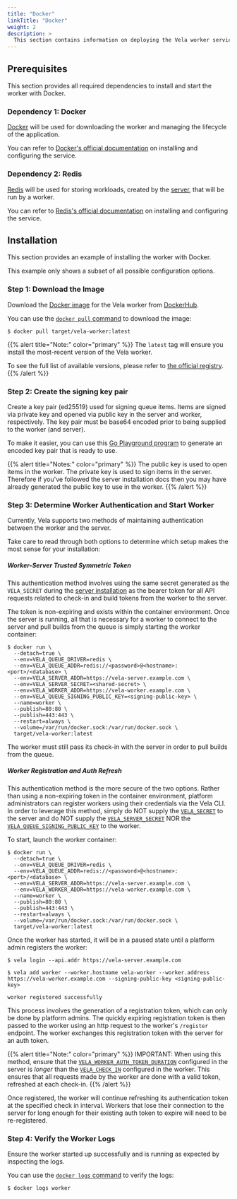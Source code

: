 ```yaml
---
title: "Docker"
linkTitle: "Docker"
weight: 2
description: >
  This section contains information on deploying the Vela worker service with Docker.
---
```


## Prerequisites

This section provides all required dependencies to install and start the worker with Docker.

### Dependency 1: Docker

[Docker](https://docs.docker.com/) will be used for downloading the worker and managing the lifecycle of the application.

You can refer to [Docker's official documentation](https://docs.docker.com/get-docker/) on installing and configuring the service.

### Dependency 2: Redis

[Redis](https://redis.io/) will be used for storing workloads, created by the [server](/docs/installation/server/), that will be run by a worker.

You can refer to [Redis's official documentation](https://redis.io/topics/quickstart/) on installing and configuring the service.

## Installation

This section provides an example of installing the worker with Docker.

This example only shows a subset of all possible configuration options.

### Step 1: Download the Image

Download the [Docker image](https://docs.docker.com/get-started/overview/#images) for the Vela worker from [DockerHub](https://hub.docker.com/).

You can use the [`docker pull` command](https://docs.docker.com/engine/reference/commandline/pull/) to download the image:

```shell
$ docker pull target/vela-worker:latest
```

{{% alert title="Note:" color="primary" %}}
The `latest` tag will ensure you install the most-recent version of the Vela worker.

To see the full list of available versions, please refer to [the official registry](https://hub.docker.com/r/target/vela-worker).
{{% /alert %}}

### Step 2: Create the signing key pair

Create a key pair (ed25519) used for signing queue items. Items are signed via private key and opened via public key in the server and worker, respectively. The key pair must be base64 encoded prior to being supplied to the worker (and server).

To make it easier, you can use this [Go Playground program](https://go.dev/play/p/-go_7SnJbnP) to generate an encoded key pair that is ready to use.

{{% alert title="Notes:" color="primary" %}}
The public key is used to open items in the worker.
The private key is used to sign items in the server.
Therefore if you've followed the server installation docs then you may have already generated the public key to use in the worker.
{{% /alert %}}

### Step 3: Determine Worker Authentication and Start Worker

Currently, Vela supports two methods of maintaining authentication between the worker and the server. 

Take care to read through both options to determine which setup makes the most sense for your installation:

##### Worker-Server Trusted Symmetric Token

This authentication method involves using the same secret generated as the `VELA_SECRET` during the [server installation](/docs/installation/server/docker/#step-3-create-a-shared-secret) as the bearer token for all API requests related to check-in and build tokens from the worker to the server.

The token is non-expiring and exists within the container environment. Once the server is running, all that is necessary for a worker to connect to the server and pull builds from the queue is simply starting the worker container:

```shell
$ docker run \
  --detach=true \
  --env=VELA_QUEUE_DRIVER=redis \
  --env=VELA_QUEUE_ADDR=redis://<password>@<hostname>:<port>/<database> \
  --env=VELA_SERVER_ADDR=https://vela-server.example.com \
  --env=VELA_SERVER_SECRET=<shared-secret> \
  --env=VELA_WORKER_ADDR=https://vela-worker.example.com \
  --env=VELA_QUEUE_SIGNING_PUBLIC_KEY=<signing-public-key> \
  --name=worker \
  --publish=80:80 \
  --publish=443:443 \
  --restart=always \
  --volume=/var/run/docker.sock:/var/run/docker.sock \
  target/vela-worker:latest
```

The worker must still pass its check-in with the server in order to pull builds from the queue.

##### Worker Registration and Auth Refresh

This authentication method is the more secure of the two options. Rather than using a non-expiring token in the container environment, platform administrators can register workers using their credentials via the Vela CLI. In order to leverage this method, simply do NOT supply the [`VELA_SECRET`](/docs/installation/server/reference/#vela_secret) to the server and do NOT supply the [`VELA_SERVER_SECRET`](/docs/installation/worker/reference/#vela_server_secret) NOR the [`VELA_QUEUE_SIGNING_PUBLIC_KEY`](/docs/installation/worker/reference/#vela_signing_public_key) to the worker. 

To start, launch the worker container:

```shell
$ docker run \
  --detach=true \
  --env=VELA_QUEUE_DRIVER=redis \
  --env=VELA_QUEUE_ADDR=redis://<password>@<hostname>:<port>/<database> \
  --env=VELA_SERVER_ADDR=https://vela-server.example.com \
  --env=VELA_WORKER_ADDR=https://vela-worker.example.com \
  --name=worker \
  --publish=80:80 \
  --publish=443:443 \
  --restart=always \
  --volume=/var/run/docker.sock:/var/run/docker.sock \
  target/vela-worker:latest
```

Once the worker has started, it will be in a paused state until a platform admin registers the worker:

```shell
$ vela login --api.addr https://vela-server.example.com

$ vela add worker --worker.hostname vela-worker --worker.address https://vela-worker.example.com --signing-public-key <signing-public-key>

worker registered successfully
```

This process involves the generation of a registration token, which can only be done by platform admins. The quickly expiring registration token is then passed to the worker using an http request to the worker's `/register` endpoint. The worker exchanges this registration token with the server for an auth token. 

{{% alert title="Note:" color="primary" %}}
IMPORTANT: When using this method, ensure that the [`VELA_WORKER_AUTH_TOKEN_DURATION`](/docs/installation/server/reference/#vela_worker_auth_token_duration) configured in the server is _longer_ than the [`VELA_CHECK_IN`](/docs/installation/worker/reference/#vela_check_in) configured in the worker. This ensures that all requests made by the worker are done with a valid token, refreshed at each check-in.
{{% /alert %}}

Once registered, the worker will continue refreshing its authentication token at the specified check in interval. Workers that lose their connection to the server for long enough for their existing auth
token to expire will need to be re-registered.

### Step 4: Verify the Worker Logs

Ensure the worker started up successfully and is running as expected by inspecting the logs.

You can use the [`docker logs` command](https://docs.docker.com/engine/reference/commandline/logs/) to verify the logs:

```shell
$ docker logs worker
```
